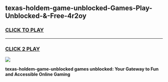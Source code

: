 
## texas-holdem-game-unblocked-Games-Play-Unblocked-&-Free-4r2oy
<h3>
<a href="https://premium76.site?title=texas-holdem-game-unblocked&ref=24A">CLICK TO PLAY</a></h3>
<hr>

<h3>
<a href="https://premium76.site?title=texas-holdem-game-unblocked&ref=24A">CLICK 2 PLAY</a>
  
</h3>

<a href="https://premium76.site?title=texas-holdem-game-unblocked&ref=24A"><img src="https://clearcache.store/games.png"></a>


**texas-holdem-game-unblocked games unblocked: Your Gateway to Fun and Accessible Online Gaming**
